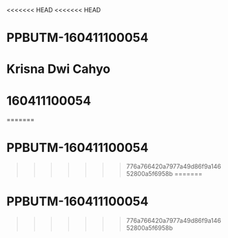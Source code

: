 <<<<<<< HEAD
<<<<<<< HEAD
# PPBUTM-160411100054
# Krisna Dwi Cahyo
# 160411100054
=======
# PPBUTM-160411100054
>>>>>>> 776a766420a7977a49d86f9a14652800a5f6958b
=======
# PPBUTM-160411100054
>>>>>>> 776a766420a7977a49d86f9a14652800a5f6958b
